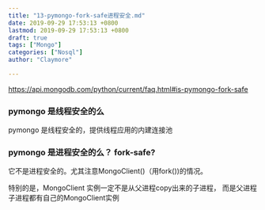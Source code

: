 ```yaml
---
title: "13-pymongo-fork-safe进程安全.md"
date: 2019-09-29 17:53:13 +0800
lastmod: 2019-09-29 17:53:13 +0800
draft: true
tags: ["Mongo"]
categories: ["Nosql"]
author: "Claymore"

---
```

https://api.mongodb.com/python/current/faq.html#is-pymongo-fork-safe



### pymongo 是线程安全的么

pymongo 是线程安全的，提供线程应用的内建连接池



### pymongo 是进程安全的么？ fork-safe?

它不是进程安全的。尤其注意MongoClient()（用fork())的情况。

特别的是，MongoClient 实例一定不是从父进程copy出来的子进程， 而是父进程子进程都有自己的MongoClient实例

